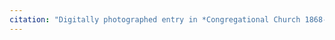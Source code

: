 ```yaml
---
citation: "Digitally photographed entry in *Congregational Church 1868-1933 Minutes of Meetings and Membership*, used with permission from Caroline Valley Community Church."
---
```

